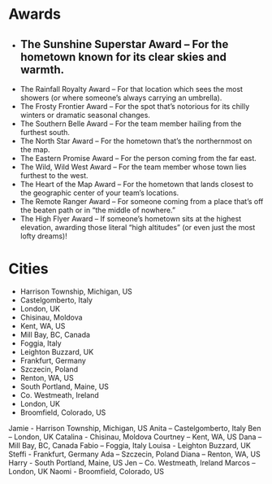 # Awards
- The Sunshine Superstar Award – For the hometown known for its clear skies and warmth.
	- 
- The Rainfall Royalty Award – For that location which sees the most showers (or where someone’s always carrying an umbrella).
- The Frosty Frontier Award – For the spot that’s notorious for its chilly winters or dramatic seasonal changes.
- The Southern Belle Award – For the team member hailing from the furthest south.
- The North Star Award – For the hometown that’s the northernmost on the map.
- The Eastern Promise Award – For the person coming from the far east.
- The Wild, Wild West Award – For the team member whose town lies furthest to the west.
- The Heart of the Map Award – For the hometown that lands closest to the geographic center of your team’s locations.
- The Remote Ranger Award – For someone coming from a place that’s off the beaten path or in “the middle of nowhere.”
- The High Flyer Award – If someone’s hometown sits at the highest elevation, awarding those literal “high altitudes” (or even just the most lofty dreams)!

# Cities
- Harrison Township, Michigan, US
- Castelgomberto, Italy
- London, UK
- Chisinau, Moldova
- Kent, WA, US
- Mill Bay, BC, Canada
- Foggia, Italy
- Leighton Buzzard, UK
- Frankfurt, Germany
- Szczecin, Poland
- Renton, WA, US
- South Portland, Maine, US
- Co. Westmeath, Ireland
- London, UK
- Broomfield, Colorado, US

Jamie - Harrison Township, Michigan, US
Anita – Castelgomberto, Italy
Ben – London, UK
Catalina - Chisinau, Moldova
Courtney – Kent, WA, US
Dana – Mill Bay, BC, Canada
Fabio – Foggia, Italy
Louisa - Leighton Buzzard, UK
Steffi - Frankfurt, Germany
Ada – Szczecin, Poland
Diana – Renton, WA, US
Harry - South Portland, Maine, US
Jen – Co. Westmeath, Ireland
Marcos – London, UK
Naomi - Broomfield, Colorado, US